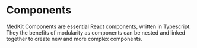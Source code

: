# Components

MedKit Components are essential React components, written in Typescript. They the benefits of modularity as components can be nested and linked together to create new and more complex components. 

